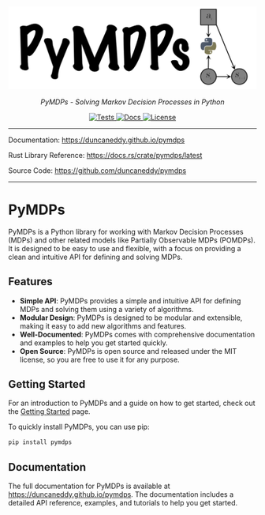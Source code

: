 <p align="center">
    <a href="https://github.com/duncaneddy/pymdps/"><img src="https://raw.githubusercontent.com/duncaneddy/pymdps/main/docs/pages/assets/logo-with-text.png" alt="PyMDPs">
    </a>
</p>
<p align="center">
    <em>PyMDPs - Solving Markov Decision Processes in Python</em>
</p>
<p align="center">
    <a href="https://github.com/duncaneddy/pymdps/actions/workflows/ci.yml" target="_blank">
        <img src="https://github.com/duncaneddy/pymdps/actions/workflows/ci.yml/badge.svg" alt="Tests">
    </a>
    <a href="https://duncaneddy.github.io/pymdps" target="_blank">
        <img src="https://img.shields.io/badge/docs-latest-blue.svg" alt="Docs">
    </a>
    <a href="https://github.com/duncaneddy/pymdps/blob/main/LICENSE" target="_blank">
        <img src="https://img.shields.io/badge/License-MIT-green.svg", alt="License">
    </a>
</p>

----

Documentation: https://duncaneddy.github.io/pymdps

Rust Library Reference: https://docs.rs/crate/pymdps/latest

Source Code: https://github.com/duncaneddy/pymdps

----

# PyMDPs

PyMDPs is a Python library for working with Markov Decision Processes (MDPs) and other related models like Partially Observable MDPs (POMDPs). It is designed to be easy to use and flexible, with a focus on providing a clean and intuitive API for defining and solving MDPs.

## Features

- **Simple API**: PyMDPs provides a simple and intuitive API for defining MDPs and solving them using a variety of algorithms.
- **Modular Design**: PyMDPs is designed to be modular and extensible, making it easy to add new algorithms and features.
- **Well-Documented**: PyMDPs comes with comprehensive documentation and examples to help you get started quickly.
- **Open Source**: PyMDPs is open source and released under the MIT license, so you are free to use it for any purpose.

## Getting Started

For an introduction to PyMDPs and a guide on how to get started, check out the [Getting Started](getting_started/index.md) page.

To quickly install PyMDPs, you can use pip:

```bash
pip install pymdps
```

## Documentation

The full documentation for PyMDPs is available at https://duncaneddy.github.io/pymdps. The documentation includes a detailed API reference, examples, and tutorials to help you get started.